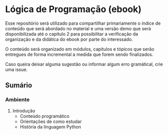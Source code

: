 # Lógica de Programação (ebook)

Esse repositório será utilizado para compartilhar primariamente o índice de conteúdo que será abordado no material e uma versão demo que será disponibilizada até o capítulo 2 para possibilitar a verificação da organização e da didática do ebook por parte do interessado.

O conteúdo será organizado em módulos, capítulos e tópicos que serão entregues de forma incremental a medida que forem sendo finalizados.

Caso queira deixar alguma sugestão ou informar algum erro gramátical, crie uma issue.

## Sumário
### Ambiente
1. Introdução
    - Conteúdo programático
    - Orientações de como estudar
    - História da linguagem Python

